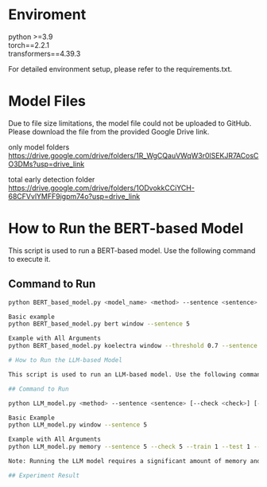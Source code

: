 # Enviroment

python >=3.9\
torch==2.2.1\
transformers==4.39.3

For detailed environment setup, please refer to the requirements.txt.

# Model Files

Due to file size limitations, the model file could not be uploaded to GitHub. Please download the file from the provided Google Drive link.

only model folders\
https://drive.google.com/drive/folders/1R_WgCQauVWqW3r0lSEKJR7ACosCO3DMs?usp=drive_link

total early detection folder\
https://drive.google.com/drive/folders/1ODvokkCCiYCH-68CFVvlYMFF9igpm74o?usp=drive_link


# How to Run the BERT-based Model

This script is used to run a BERT-based model. Use the following command to execute it.

## Command to Run

```sh
python BERT_based_model.py <model_name> <method> --sentence <sentence> [--threshold <threshold>] [--train <train>] [--test <test>] [--SEED <seed>]

Basic example
python BERT_based_model.py bert window --sentence 5

Example with All Arguments
python BERT_based_model.py koelectra window --threshold 0.7 --sentence 3 --train 0 --test 1 --SEED 42

# How to Run the LLM-based Model

This script is used to run an LLM-based model. Use the following command to execute it.

## Command to Run

python LLM_model.py <method> --sentence <sentence> [--check <check>] [--train <train>] [--test <test>] [--SEED <seed>]

Basic Example
python LLM_model.py window --sentence 5

Example with All Arguments
python LLM_model.py memory --sentence 5 --check 5 --train 1 --test 1 --SEED 123

Note: Running the LLM model requires a significant amount of memory and time, so please ensure you have a sufficient environment. If your environment is not sufficient, it is recommended to set train and test to 0 and review the experimental results data we have provided.

## Experiment Result

